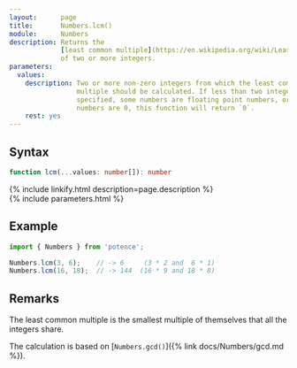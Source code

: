 ```yaml
---
layout:      page
title:       Numbers.lcm()
module:      Numbers
description: Returns the
             [least common multiple](https://en.wikipedia.org/wiki/Least_common_multiple)
             of two or more integers.
parameters:
  values:
    description: Two or more non-zero integers from which the least common
                 multiple should be calculated. If less than two integers are
                 specified, some numbers are floating point numbers, or some
                 numbers are 0, this function will return `0`.
    rest: yes
---
```

## Syntax

```ts
function lcm(...values: number[]): number
```

<div class="description">{% include linkify.html description=page.description %}</div>
{% include parameters.html %}

## Example

```ts
import { Numbers } from 'potence';

Numbers.lcm(3, 6);    // -> 6     (3 * 2 and  6 * 1)
Numbers.lcm(16, 18);  // -> 144  (16 * 9 and 18 * 8)
```

## Remarks

The least common multiple is the smallest multiple of themselves that all the
integers share.

The calculation is based on
[`Numbers.gcd()`]({% link docs/Numbers/gcd.md %}).
